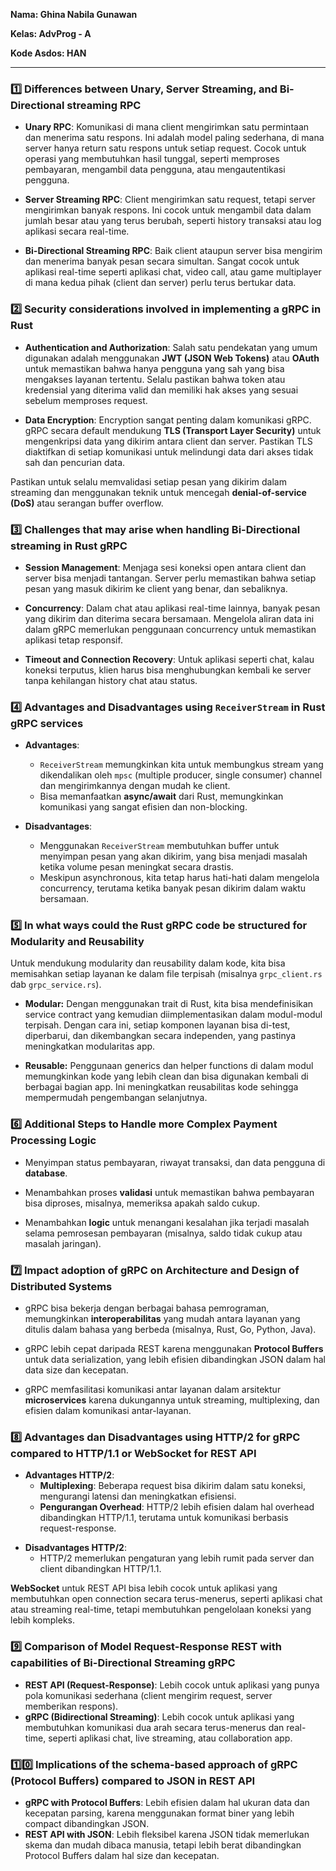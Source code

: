 **Nama: Ghina Nabila Gunawan**

**Kelas: AdvProg - A**

**Kode Asdos: HAN**

---

### **1️⃣ Differences between Unary, Server Streaming, and Bi-Directional streaming RPC**

- **Unary RPC**: Komunikasi di mana client mengirimkan satu permintaan dan menerima satu respons. Ini adalah model paling sederhana, di mana server hanya return satu respons untuk setiap request. 
    Cocok untuk operasi yang membutuhkan hasil tunggal, seperti memproses pembayaran, mengambil data pengguna, atau mengautentikasi pengguna.


- **Server Streaming RPC**: Client mengirimkan satu request, tetapi server mengirimkan banyak respons. 
    Ini cocok untuk mengambil data dalam jumlah besar atau yang terus berubah, seperti history transaksi atau log aplikasi secara real-time.


- **Bi-Directional Streaming RPC**: Baik client ataupun server bisa mengirim dan menerima banyak pesan secara simultan. 
    Sangat cocok untuk aplikasi real-time seperti aplikasi chat, video call, atau game multiplayer di mana kedua pihak (client dan server) perlu terus bertukar data.



### **2️⃣ Security considerations involved in implementing a gRPC in Rust**

- **Authentication and Authorization**: 
    Salah satu pendekatan yang umum digunakan adalah menggunakan **JWT (JSON Web Tokens)** atau **OAuth** untuk memastikan bahwa hanya pengguna yang sah yang bisa mengakses layanan tertentu.
    Selalu pastikan bahwa token atau kredensial yang diterima valid dan memiliki hak akses yang sesuai sebelum memproses request.


- **Data Encryption**:
    Encryption sangat penting dalam komunikasi gRPC. gRPC secara default mendukung **TLS (Transport Layer Security)** untuk mengenkripsi data yang dikirim antara client dan server. Pastikan TLS diaktifkan di setiap komunikasi untuk melindungi data dari akses tidak sah dan pencurian data.

Pastikan untuk selalu memvalidasi setiap pesan yang dikirim dalam streaming dan menggunakan teknik untuk mencegah **denial-of-service (DoS)** atau serangan buffer overflow.



### **3️⃣ Challenges that may arise when handling Bi-Directional streaming in Rust gRPC**


- **Session Management**:
    Menjaga sesi koneksi open antara client dan server bisa menjadi tantangan. Server perlu memastikan bahwa setiap pesan yang masuk dikirim ke client yang benar, dan sebaliknya.

- **Concurrency**: Dalam chat atau aplikasi real-time lainnya, banyak pesan yang dikirim dan diterima secara bersamaan. Mengelola aliran data ini dalam gRPC memerlukan penggunaan concurrency untuk memastikan aplikasi tetap responsif.

- **Timeout and Connection Recovery**: Untuk aplikasi seperti chat, kalau koneksi terputus, klien harus bisa menghubungkan kembali ke server tanpa kehilangan history chat atau status. 



### **4️⃣ Advantages and Disadvantages using `ReceiverStream` in Rust gRPC services**

- **Advantages**:
  - `ReceiverStream` memungkinkan kita untuk membungkus stream yang dikendalikan oleh `mpsc` (multiple producer, single consumer) channel dan mengirimkannya dengan mudah ke client. 
  - Bisa memanfaatkan **async/await** dari Rust, memungkinkan komunikasi yang sangat efisien dan non-blocking.


- **Disadvantages**:
  - Menggunakan `ReceiverStream` membutuhkan buffer untuk menyimpan pesan yang akan dikirim, yang bisa menjadi masalah ketika volume pesan meningkat secara drastis.
  - Meskipun asynchronous, kita tetap harus hati-hati dalam mengelola concurrency, terutama ketika banyak pesan dikirim dalam waktu bersamaan.



### **5️⃣ In what ways could the Rust gRPC code be structured for Modularity and Reusability**

Untuk mendukung modularity dan reusability dalam kode, kita bisa memisahkan setiap layanan ke dalam file terpisah (misalnya `grpc_client.rs` dab `grpc_service.rs`). 

- **Modular:** Dengan menggunakan trait di Rust, kita bisa mendefinisikan service contract yang kemudian diimplementasikan dalam modul-modul terpisah. Dengan cara ini, setiap komponen layanan bisa di-test, diperbarui, dan dikembangkan secara independen, yang pastinya meningkatkan modularitas app.


- **Reusable:** Penggunaan generics dan helper functions di dalam modul memungkinkan kode yang lebih clean dan bisa digunakan kembali di berbagai bagian app. Ini meningkatkan reusabilitas kode sehingga mempermudah pengembangan selanjutnya.



### **6️⃣ Additional Steps to Handle more Complex Payment Processing Logic**

- Menyimpan status pembayaran, riwayat transaksi, dan data pengguna di **database**.

- Menambahkan proses **validasi** untuk memastikan bahwa pembayaran bisa diproses, misalnya, memeriksa apakah saldo cukup.

- Menambahkan **logic** untuk menangani kesalahan jika terjadi masalah selama pemrosesan pembayaran (misalnya, saldo tidak cukup atau masalah jaringan).



### **7️⃣ Impact adoption of gRPC on Architecture and Design of Distributed Systems**

- gRPC bisa bekerja dengan berbagai bahasa pemrograman, memungkinkan **interoperabilitas** yang mudah antara layanan yang ditulis dalam bahasa yang berbeda (misalnya, Rust, Go, Python, Java).

- gRPC lebih cepat daripada REST karena menggunakan **Protocol Buffers** untuk data serialization, yang lebih efisien dibandingkan JSON dalam hal data size dan kecepatan.

- gRPC memfasilitasi komunikasi antar layanan dalam arsitektur **microservices** karena dukungannya untuk streaming, multiplexing, dan efisien dalam komunikasi antar-layanan.



### **8️⃣ Advantages dan Disadvantages using HTTP/2 for gRPC compared to HTTP/1.1 or WebSocket for REST API**

* **Advantages HTTP/2**:
  * **Multiplexing**: Beberapa request bisa dikirim dalam satu koneksi, mengurangi latensi dan meningkatkan efisiensi.
  * **Pengurangan Overhead**: HTTP/2 lebih efisien dalam hal overhead dibandingkan HTTP/1.1, terutama untuk komunikasi berbasis request-response.

- **Disadvantages HTTP/2**:
  - HTTP/2 memerlukan pengaturan yang lebih rumit pada server dan client dibandingkan HTTP/1.1.

**WebSocket** untuk REST API bisa lebih cocok untuk aplikasi yang membutuhkan open connection secara terus-menerus, seperti aplikasi chat atau streaming real-time, tetapi membutuhkan pengelolaan koneksi yang lebih kompleks.



### **9️⃣ Comparison of Model Request-Response REST with capabilities of Bi-Directional Streaming gRPC**

* **REST API (Request-Response)**: Lebih cocok untuk aplikasi yang punya pola komunikasi sederhana (client mengirim request, server memberikan respons). 
* **gRPC (Bidirectional Streaming)**: Lebih cocok untuk aplikasi yang membutuhkan komunikasi dua arah secara terus-menerus dan real-time, seperti aplikasi chat, live streaming, atau collaboration app.



### **1️⃣0️⃣ Implications of the schema-based approach of gRPC (Protocol Buffers) compared to JSON in REST API**

* **gRPC with Protocol Buffers**: Lebih efisien dalam hal ukuran data dan kecepatan parsing, karena menggunakan format biner yang lebih compact dibandingkan JSON.
* **REST API with JSON**: Lebih fleksibel karena JSON tidak memerlukan skema dan mudah dibaca manusia, tetapi lebih berat dibandingkan Protocol Buffers dalam hal size dan kecepatan.

